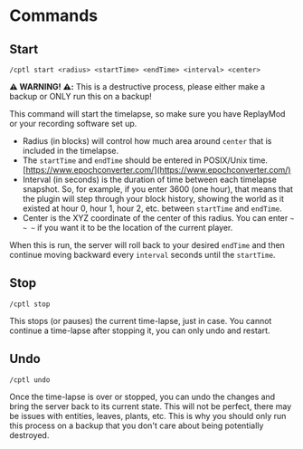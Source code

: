 # Commands

## Start
```
/cptl start <radius> <startTime> <endTime> <interval> <center>
```

**⚠️ WARNING! ⚠️:** This is a destructive process, please either make a backup or ONLY run this on a backup!

This command will start the timelapse, so make sure you have ReplayMod or your recording software set up.

- Radius (in blocks) will control how much area around `center` that is included in the timelapse.
- The `startTime` and `endTime` should be entered in POSIX/Unix time. [https://www.epochconverter.com/](https://www.epochconverter.com/)
- Interval (in seconds) is the duration of time between each timelapse snapshot. So, for example, if you enter 3600 (one hour), that means that the plugin will step through your block history, showing the world as it existed at hour 0, hour 1, hour 2, etc. between `startTime` and `endTime`.
- Center is the XYZ coordinate of the center of this radius. You can enter `~ ~ ~` if you want it to be the location of the current player.

When this is run, the server will roll back to your desired `endTime` and then continue moving backward every `interval` seconds until the `startTime`.

## Stop
```
/cptl stop
```

This stops (or pauses) the current time-lapse, just in case. You cannot continue a time-lapse after stopping it, you can only undo and restart.

## Undo
```
/cptl undo
```

Once the time-lapse is over or stopped, you can undo the changes and bring the server back to its current state. This will not be perfect, there may be issues with entities, leaves, plants, etc. This is why you should only run this process on a backup that you don't care about being potentially destroyed.
